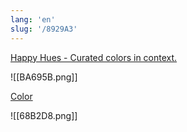 ```yaml
---
lang: 'en'
slug: '/8929A3'
---
```


[Happy Hues - Curated colors in context.](https://www.happyhues.co/)

![[BA695B.png]]

[Color](https://m2.material.io/inline-tools/color/)

![[68B2D8.png]]
